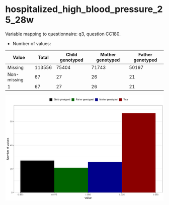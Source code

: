 # hospitalized_high_blood_pressure_25_28w
Variable mapping to questionnaire: q3, question CC180.
- Number of values:

| Value | Total | Child genotyped | Mother genotyped | Father genotyped |
| ----- | ----- | --------------- | ---------------- | ---------------- |
| Missing | 113556 | 75404 | 71743 | 50197 |
| Non-missing | 67 | 27 | 26 | 21 |
| 1 | 67 | 27 | 26 | 21 |



![](hospitalized_high_blood_pressure_25_28w_n.png)



